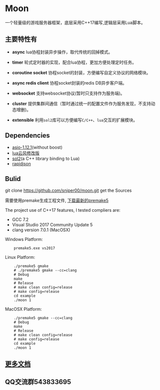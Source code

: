 ﻿# Moon
一个轻量级的游戏服务器框架，底层采用C++17编写,逻辑层采用Lua脚本。

## 主要特性有
- **async** lua协程封装异步操作，取代传统的回掉模式。
  
- **timer** 轮式定时器的实现，配合lua协程，更加方便处理定时任务。
  
- **coroutine socket**  协程socket的封装，方便编写自定义协议的网络模块。
  
- **async redis client**    协程socket封装的redis DB异步客户端。
  
- **websocket** 支持websocket协议(暂时只支持作为服务端)。
  
- **cluster**   提供集群间通信（暂时通过统一的配置文件作为服务发现，不支持动态增删)。
  
- **extensible**    利用```sol2```库可以方便编写```C/C++```、```lua```交互的扩展模块。

## Dependencies
- [asio-1.12.1](https://github.com/chriskohlhoff/asio)(without boost)
- [lua云风修改版](https://github.com/cloudwu/skynet/tree/master/3rd/lua) 
- [sol2](https://github.com/ThePhD/sol2)(a C++ library binding to Lua)
- [rapidjson](https://github.com/Tencent/rapidjson)
## Bulid

git clone <https://github.com/sniper00/moon.git> get the Sources

需要使用premake生成工程文件, [下载最新的premake5](https://premake.github.io/download.html)

The project use of C++17 features, I tested compliers are: 
- GCC 7.2
- Visual Studio 2017 Community Update 5
- clang version 7.0.1  (MacOSX)

Windows Platform:
```shell
    premake5.exe vs2017
```

Linux Platform:
```shell
    ./premake5 gmake
    # ./premake5 gmake --cc=clang
    # Debug
    make
    # Release
    # make clean config=release
    # make config=release
    cd example
    ./moon 1
```

MacOSX Platform:
```shell
    ./premake5 gmake --cc=clang
    # Debug
    make
    # Release
    # make clean config=release
    # make config=release
    cd example
    ./moon 1
```

## [更多文档](https://github.com/sniper00/moon/wiki)

## QQ交流群543833695



